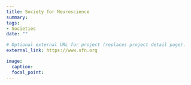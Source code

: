 ```yaml
---
title: Society for Neuroscience
summary: 
tags:
- Societies
date: ""

# Optional external URL for project (replaces project detail page).
external_link: https://www.sfn.org

image:
  caption: 
  focal_point: 
---
```

